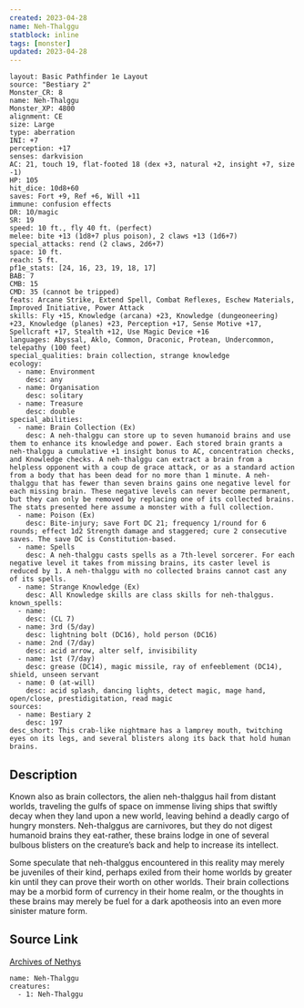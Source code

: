 ```yaml
---
created: 2023-04-28
name: Neh-Thalggu
statblock: inline
tags: [monster]
updated: 2023-04-28
---
```

```statblock
layout: Basic Pathfinder 1e Layout
source: "Bestiary 2"
Monster_CR: 8
name: Neh-Thalggu
Monster_XP: 4800
alignment: CE
size: Large
type: aberration
INI: +7
perception: +17
senses: darkvision
AC: 21, touch 19, flat-footed 18 (dex +3, natural +2, insight +7, size -1)
HP: 105
hit_dice: 10d8+60
saves: Fort +9, Ref +6, Will +11
immune: confusion effects
DR: 10/magic
SR: 19
speed: 10 ft., fly 40 ft. (perfect)
melee: bite +13 (1d8+7 plus poison), 2 claws +13 (1d6+7)
special_attacks: rend (2 claws, 2d6+7)
space: 10 ft.
reach: 5 ft.
pf1e_stats: [24, 16, 23, 19, 18, 17]
BAB: 7
CMB: 15
CMD: 35 (cannot be tripped)
feats: Arcane Strike, Extend Spell, Combat Reflexes, Eschew Materials, Improved Initiative, Power Attack
skills: Fly +15, Knowledge (arcana) +23, Knowledge (dungeoneering) +23, Knowledge (planes) +23, Perception +17, Sense Motive +17, Spellcraft +17, Stealth +12, Use Magic Device +16
languages: Abyssal, Aklo, Common, Draconic, Protean, Undercommon, telepathy (100 feet)
special_qualities: brain collection, strange knowledge
ecology:
  - name: Environment
    desc: any
  - name: Organisation
    desc: solitary
  - name: Treasure
    desc: double
special_abilities:
  - name: Brain Collection (Ex)
    desc: A neh-thalggu can store up to seven humanoid brains and use them to enhance its knowledge and power. Each stored brain grants a neh-thalggu a cumulative +1 insight bonus to AC, concentration checks, and Knowledge checks. A neh-thalggu can extract a brain from a helpless opponent with a coup de grace attack, or as a standard action from a body that has been dead for no more than 1 minute. A neh-thalggu that has fewer than seven brains gains one negative level for each missing brain. These negative levels can never become permanent, but they can only be removed by replacing one of its collected brains. The stats presented here assume a monster with a full collection.
  - name: Poison (Ex)
    desc: Bite-injury; save Fort DC 21; frequency 1/round for 6 rounds; effect 1d2 Strength damage and staggered; cure 2 consecutive saves. The save DC is Constitution-based.
  - name: Spells
    desc: A neh-thalggu casts spells as a 7th-level sorcerer. For each negative level it takes from missing brains, its caster level is reduced by 1. A neh-thalggu with no collected brains cannot cast any of its spells.
  - name: Strange Knowledge (Ex)
    desc: All Knowledge skills are class skills for neh-thalggus.
known_spells:
  - name:
    desc: (CL 7)
  - name: 3rd (5/day)
    desc: lightning bolt (DC16), hold person (DC16)
  - name: 2nd (7/day)
    desc: acid arrow, alter self, invisibility
  - name: 1st (7/day)
    desc: grease (DC14), magic missile, ray of enfeeblement (DC14), shield, unseen servant
  - name: 0 (at-will)
    desc: acid splash, dancing lights, detect magic, mage hand, open/close, prestidigitation, read magic
sources:
  - name: Bestiary 2
    desc: 197
desc_short: This crab-like nightmare has a lamprey mouth, twitching eyes on its legs, and several blisters along its back that hold human brains.
```
## Description
Known also as brain collectors, the alien neh-thalggus hail from distant worlds, traveling the gulfs of space on immense living ships that swiftly decay when they land upon a new world, leaving behind a deadly cargo of hungry monsters. Neh-thalggus are carnivores, but they do not digest humanoid brains they eat-rather, these brains lodge in one of several bulbous blisters on the creature’s back and help to increase its intellect.

Some speculate that neh-thalggus encountered in this reality may merely be juveniles of their kind, perhaps exiled from their home worlds by greater kin until they can prove their worth on other worlds. Their brain collections may be a morbid form of currency in their home realm, or the thoughts in these brains may merely be fuel for a dark apotheosis into an even more sinister mature form.
## Source Link
[Archives of Nethys](https://aonprd.com/MonsterDisplay.aspx?ItemName=Neh-Thalggu)
```encounter-table
name: Neh-Thalggu
creatures:
  - 1: Neh-Thalggu
```
